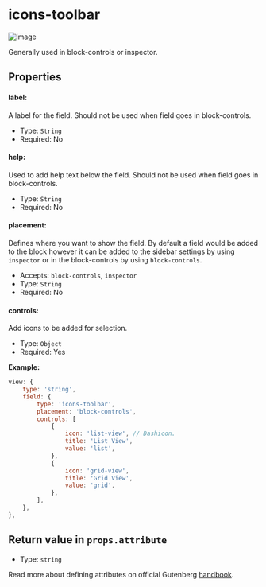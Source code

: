 # icons-toolbar

![image](https://user-images.githubusercontent.com/1138833/39433283-113c0c44-4cb3-11e8-9d56-021306f76132.png)

Generally used in block-controls or inspector. 

## Properties

#### label:

A label for the field. Should not be used when field goes in block-controls.

- Type: `String`
- Required: No

#### help:

Used to add help text below the field. Should not be used when field goes in block-controls.

- Type: `String`
- Required: No

#### placement:

Defines where you want to show the field. By default a field would be added to the block however it can be added to the sidebar settings by using `inspector` or in the block-controls by using `block-controls`.

- Accepts: `block-controls`, `inspector`
- Type: `String`
- Required: No

#### **controls:**

Add icons to be added for selection. 

- Type: `Object`
- Required: Yes

**Example:**

```js
view: {
	type: 'string',
	field: {
		type: 'icons-toolbar',
		placement: 'block-controls',
		controls: [
			{
				icon: 'list-view', // Dashicon.
				title: 'List View',
				value: 'list',
			},
			{
				icon: 'grid-view',
				title: 'Grid View',
				value: 'grid',
			},
		],
	},
},
```



## Return value in `props.attribute`

- Type: `string`




Read more about defining attributes on official Gutenberg [handbook](https://wordpress.org/gutenberg/handbook/block-api/attributes/).
